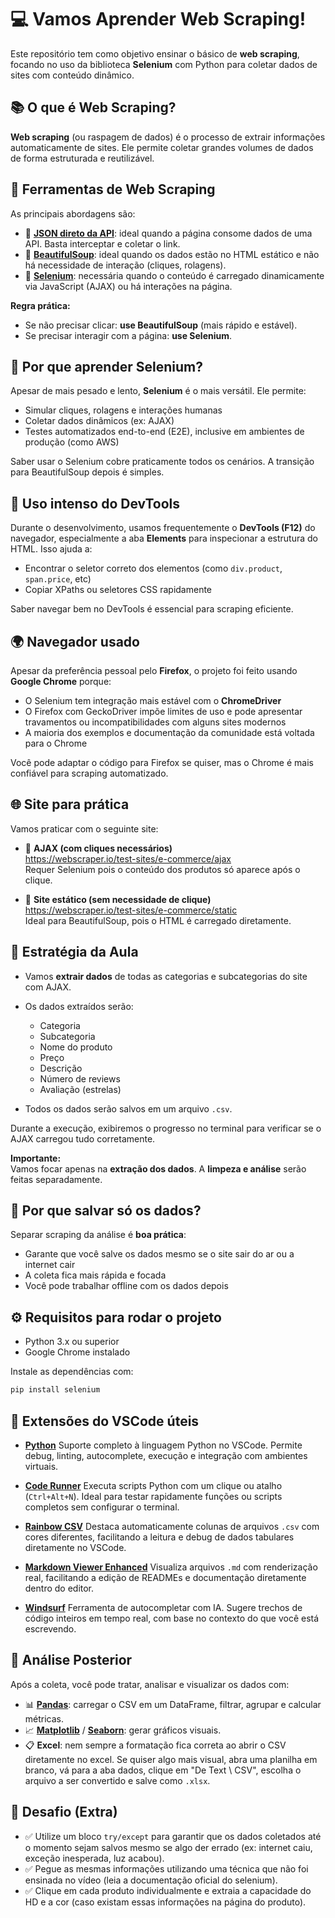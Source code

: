 # 💻 Vamos Aprender Web Scraping!

Este repositório tem como objetivo ensinar o básico de **web scraping**, focando no uso da biblioteca **Selenium** com Python para coletar dados de sites com conteúdo dinâmico.

## 📚 O que é Web Scraping?

**Web scraping** (ou raspagem de dados) é o processo de extrair informações automaticamente de sites. Ele permite coletar grandes volumes de dados de forma estruturada e reutilizável.

## 🔧 Ferramentas de Web Scraping

As principais abordagens são:

- 🔗 [**JSON direto da API**](https://developer.mozilla.org/pt-BR/docs/Web/HTTP/Overview): ideal quando a página consome dados de uma API. Basta interceptar e coletar o link.
- 🔗 [**BeautifulSoup**](https://www.crummy.com/software/BeautifulSoup/bs4/doc/): ideal quando os dados estão no HTML estático e não há necessidade de interação (cliques, rolagens).
- 🔗 [**Selenium**](https://www.selenium.dev/documentation/webdriver/): necessária quando o conteúdo é carregado dinamicamente via JavaScript (AJAX) ou há interações na página.

**Regra prática:**

- Se não precisar clicar: **use BeautifulSoup** (mais rápido e estável).
- Se precisar interagir com a página: **use Selenium**.

## 🚀 Por que aprender Selenium?

Apesar de mais pesado e lento, **Selenium** é o mais versátil. Ele permite:

- Simular cliques, rolagens e interações humanas
- Coletar dados dinâmicos (ex: AJAX)
- Testes automatizados end-to-end (E2E), inclusive em ambientes de produção (como AWS)

Saber usar o Selenium cobre praticamente todos os cenários. A transição para BeautifulSoup depois é simples.

## 🧪 Uso intenso do DevTools

Durante o desenvolvimento, usamos frequentemente o **DevTools (F12)** do navegador, especialmente a aba **Elements** para inspecionar a estrutura do HTML. Isso ajuda a:

- Encontrar o seletor correto dos elementos (como `div.product`, `span.price`, etc)
- Copiar XPaths ou seletores CSS rapidamente

Saber navegar bem no DevTools é essencial para scraping eficiente.

## 🌍 Navegador usado

Apesar da preferência pessoal pelo **Firefox**, o projeto foi feito usando **Google Chrome** porque:

- O Selenium tem integração mais estável com o **ChromeDriver**
- O Firefox com GeckoDriver impõe limites de uso e pode apresentar travamentos ou incompatibilidades com alguns sites modernos
- A maioria dos exemplos e documentação da comunidade está voltada para o Chrome

Você pode adaptar o código para Firefox se quiser, mas o Chrome é mais confiável para scraping automatizado.

## 🌐 Site para prática

Vamos praticar com o seguinte site:

- 🔸 **AJAX (com cliques necessários)**  
  https://webscraper.io/test-sites/e-commerce/ajax  
  Requer Selenium pois o conteúdo dos produtos só aparece após o clique.

- 🔹 **Site estático (sem necessidade de clique)**  
  https://webscraper.io/test-sites/e-commerce/static  
  Ideal para BeautifulSoup, pois o HTML é carregado diretamente.

## 🧠 Estratégia da Aula

- Vamos **extrair dados** de todas as categorias e subcategorias do site com AJAX.
- Os dados extraídos serão:

  - Categoria
  - Subcategoria
  - Nome do produto
  - Preço
  - Descrição
  - Número de reviews
  - Avaliação (estrelas)

- Todos os dados serão salvos em um arquivo `.csv`.

Durante a execução, exibiremos o progresso no terminal para verificar se o AJAX carregou tudo corretamente.

**Importante:**  
Vamos focar apenas na **extração dos dados**. A **limpeza e análise** serão feitas separadamente.

## 💾 Por que salvar só os dados?

Separar scraping da análise é **boa prática**:

- Garante que você salve os dados mesmo se o site sair do ar ou a internet cair
- A coleta fica mais rápida e focada
- Você pode trabalhar offline com os dados depois

## ⚙️ Requisitos para rodar o projeto

- Python 3.x ou superior
- Google Chrome instalado

Instale as dependências com:

```bash
pip install selenium
```

## 🧩 Extensões do VSCode úteis

- **[Python](https://marketplace.visualstudio.com/items?itemName=ms-python.python)**
  Suporte completo à linguagem Python no VSCode. Permite debug, linting, autocomplete, execução e integração com ambientes virtuais.

- **[Code Runner](https://marketplace.visualstudio.com/items?itemName=formulahendry.code-runner)**
  Executa scripts Python com um clique ou atalho (`Ctrl+Alt+N`). Ideal para testar rapidamente funções ou scripts completos sem configurar o terminal.

- **[Rainbow CSV](https://marketplace.visualstudio.com/items?itemName=mechatroner.rainbow-csv)**
  Destaca automaticamente colunas de arquivos `.csv` com cores diferentes, facilitando a leitura e debug de dados tabulares diretamente no VSCode.

- **[Markdown Viewer Enhanced](https://marketplace.visualstudio.com/items?itemName=MarkdownViewer.enhanced-md-editor)**
  Visualiza arquivos `.md` com renderização real, facilitando a edição de READMEs e documentação diretamente dentro do editor.

- **[Windsurf](https://marketplace.visualstudio.com/items?itemName=Codeium.codeium)**
  Ferramenta de autocompletar com IA. Sugere trechos de código inteiros em tempo real, com base no contexto do que você está escrevendo.

## 📁 Análise Posterior

Após a coleta, você pode tratar, analisar e visualizar os dados com:

- 📊 [**Pandas**](https://pandas.pydata.org/docs/): carregar o CSV em um DataFrame, filtrar, agrupar e calcular métricas.
- 📈 [**Matplotlib**](https://matplotlib.org/stable/index.html) / [**Seaborn**](https://seaborn.pydata.org/): gerar gráficos visuais.
- 📋 **Excel**: nem sempre a formatação fica correta ao abrir o CSV diretamente no excel. Se quiser algo mais visual, abra uma planilha em branco, vá para a aba dados, clique em "De Text \ CSV", escolha o arquivo a ser convertido e salve como `.xlsx`.

## 🧩 Desafio (Extra)

- ✅ Utilize um bloco `try/except` para garantir que os dados coletados até o momento sejam salvos mesmo se algo der errado (ex: internet caiu, exceção inesperada, luz acabou).
- ✅ Pegue as mesmas informações utilizando uma técnica que não foi ensinada no vídeo (leia a documentação oficial do selenium).
- ✅ Clique em cada produto individualmente e extraia a capacidade do HD e a cor (caso existam essas informações na página do produto).
 
 